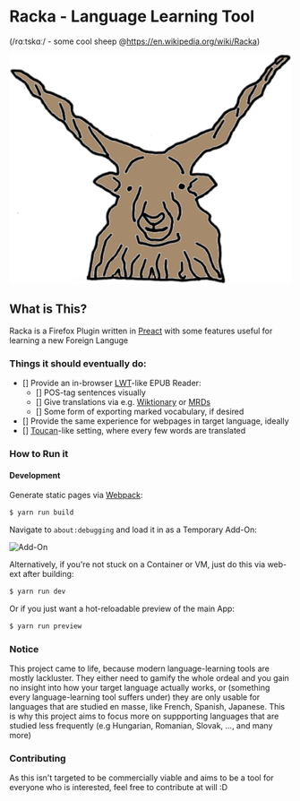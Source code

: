 # Racka - Language Learning Tool

(/rɑːtskɑː/ - some cool sheep @https://en.wikipedia.org/wiki/Racka)

![Racka Logo](./icons/racka_logo.png)

## What is This?

Racka is a Firefox Plugin written in [Preact](https://preactjs.com/) with some features useful for learning a new Foreign Languge

### Things it should eventually do:

- [] Provide an in-browser [LWT](https://hugofara.github.io/lwt/)-like EPUB Reader:
  - [] POS-tag sentences visually
  - [] Give translations via e.g. [Wiktionary](https://en.wiktionary.org/wiki/Wiktionary:Main_Page) or [MRDs](https://en.wikipedia.org/wiki/Machine-readable_dictionary)
  - [] Some form of exporting marked vocabulary, if desired
- [] Provide the same experience for webpages in target language, ideally
- [] [Toucan](https://jointoucan.com/)-like setting, where every few words are translated

### How to Run it

#### Development

Generate static pages via [Webpack](https://webpack.js.org/):

```bash
$ yarn run build
```

Navigate to `about:debugging` and load it in as a Temporary Add-On:

![Add-On](https://developer.mozilla.org/en-US/docs/Mozilla/Add-ons/WebExtensions/Your_second_WebExtension/beastify_icon.png)

Alternatively, if you're not stuck on a Container or VM, just do this via web-ext after building:

```bash
$ yarn run dev
```

Or if you just want a hot-reloadable preview of the main App:

```bash
$ yarn run preview
```

### Notice

This project came to life, because modern language-learning tools are mostly lackluster. They either need to gamify the whole ordeal and you gain no insight into how your target language actually works, or (something every language-learning tool suffers under) they are only usable for languages that are studied en masse, like French, Spanish, Japanese. This is why this project aims to focus more on suppporting languages that are studied less frequently (e.g Hungarian, Romanian, Slovak, ..., and many more)

### Contributing

As this isn't targeted to be commercially viable and aims to be a tool for everyone who is interested, feel free to contribute at will :D
